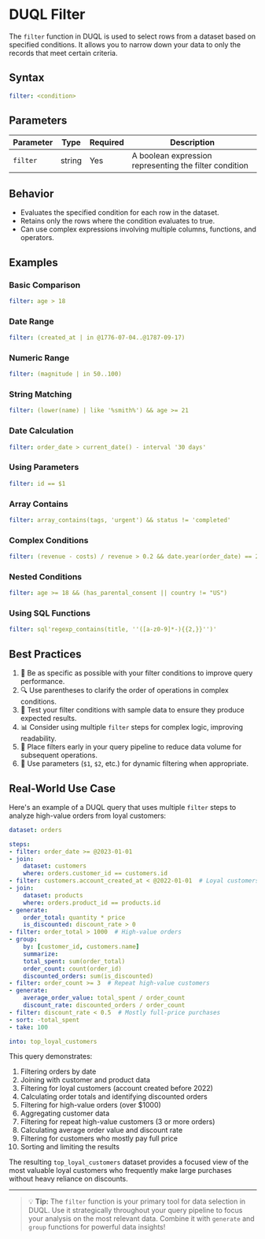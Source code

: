 # DUQL Filter

The `filter` function in DUQL is used to select rows from a dataset based on specified conditions. It allows you to narrow down your data to only the records that meet certain criteria.

## Syntax

```yaml
filter: <condition>
```

## Parameters

| Parameter | Type | Required | Description |
|-----------|------|----------|-------------|
| `filter` | string | Yes | A boolean expression representing the filter condition |

## Behavior

- Evaluates the specified condition for each row in the dataset.
- Retains only the rows where the condition evaluates to true.
- Can use complex expressions involving multiple columns, functions, and operators.

## Examples

### Basic Comparison

```yaml
filter: age > 18
```

### Date Range

```yaml
filter: (created_at | in @1776-07-04..@1787-09-17)
```

### Numeric Range

```yaml
filter: (magnitude | in 50..100)
```

### String Matching

```yaml
filter: (lower(name) | like '%smith%') && age >= 21
```

### Date Calculation

```yaml
filter: order_date > current_date() - interval '30 days'
```

### Using Parameters

```yaml
filter: id == $1
```

### Array Contains

```yaml
filter: array_contains(tags, 'urgent') && status != 'completed'
```

### Complex Conditions

```yaml
filter: (revenue - costs) / revenue > 0.2 && date.year(order_date) == 2023
```

### Nested Conditions

```yaml
filter: age >= 18 && (has_parental_consent || country != "US")
```

### Using SQL Functions

```yaml
filter: sql'regexp_contains(title, ''([a-z0-9]*-){{2,}}'')'
```

## Best Practices

1. 🎯 Be as specific as possible with your filter conditions to improve query performance.
2. 🔍 Use parentheses to clarify the order of operations in complex conditions.
3. 🧪 Test your filter conditions with sample data to ensure they produce expected results.
4. 📊 Consider using multiple `filter` steps for complex logic, improving readability.
5. 🚀 Place filters early in your query pipeline to reduce data volume for subsequent operations.
6. 🔢 Use parameters (`$1`, `$2`, etc.) for dynamic filtering when appropriate.

## Real-World Use Case

Here's an example of a DUQL query that uses multiple `filter` steps to analyze high-value orders from loyal customers:

```yaml
dataset: orders

steps:
- filter: order_date >= @2023-01-01
- join:
    dataset: customers
    where: orders.customer_id == customers.id
- filter: customers.account_created_at < @2022-01-01  # Loyal customers
- join:
    dataset: products
    where: orders.product_id == products.id
- generate:
    order_total: quantity * price
    is_discounted: discount_rate > 0
- filter: order_total > 1000  # High-value orders
- group:
    by: [customer_id, customers.name]
    summarize:
    total_spent: sum(order_total)
    order_count: count(order_id)
    discounted_orders: sum(is_discounted)
- filter: order_count >= 3  # Repeat high-value customers
- generate:
    average_order_value: total_spent / order_count
    discount_rate: discounted_orders / order_count
- filter: discount_rate < 0.5  # Mostly full-price purchases
- sort: -total_spent
- take: 100

into: top_loyal_customers
```

This query demonstrates:
1. Filtering orders by date
2. Joining with customer and product data
3. Filtering for loyal customers (account created before 2022)
4. Calculating order totals and identifying discounted orders
5. Filtering for high-value orders (over $1000)
6. Aggregating customer data
7. Filtering for repeat high-value customers (3 or more orders)
8. Calculating average order value and discount rate
9. Filtering for customers who mostly pay full price
10. Sorting and limiting the results

The resulting `top_loyal_customers` dataset provides a focused view of the most valuable loyal customers who frequently make large purchases without heavy reliance on discounts.

---

> 💡 **Tip:** The `filter` function is your primary tool for data selection in DUQL. Use it strategically throughout your query pipeline to focus your analysis on the most relevant data. Combine it with `generate` and `group` functions for powerful data insights!